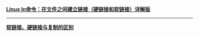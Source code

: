 **[Linux ln命令：在文件之间建立链接（硬链接和软链接）详解版](http://c.biancheng.net/view/740.html#:~:text=%E4%B8%8D%E8%AE%BA%E6%98%AF%E4%BF%AE%E6%94%B9%E6%BA%90%E6%96%87%E4%BB%B6,%E4%BC%9A%E6%9B%B4%E6%94%B9inode%20%E7%9A%84%E6%80%BB%E6%95%B0%E3%80%82)**

---

**[软链接、硬链接与复制的区别](https://blog.csdn.net/geerniya/article/details/79093301)**
